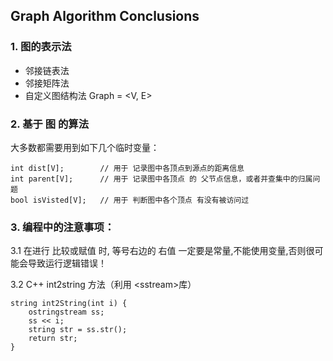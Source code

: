 ## Graph Algorithm Conclusions

### 1. 图的表示法
- 邻接链表法
- 邻接矩阵法
- 自定义图结构法 Graph = <V, E>

### 2. 基于 图 的算法
大多数都需要用到如下几个临时变量：

```
int dist[V]; 		// 用于 记录图中各顶点到源点的距离信息
int parent[V];		// 用于 记录图中各顶点 的 父节点信息，或者并查集中的归属问题
bool isVisted[V];	// 用于 判断图中各个顶点 有没有被访问过
```

### 3. 编程中的注意事项：

3.1 在进行 比较或赋值 时, 等号右边的 右值 一定要是常量,不能使用变量,否则很可能会导致运行逻辑错误！

3.2 C++ int2string 方法（利用 \<sstream>库）

```
string int2String(int i) {
	ostringstream ss;
	ss << i;
	string str = ss.str();
	return str;
}
```